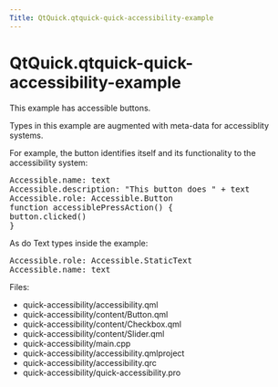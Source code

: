 ```yaml
---
Title: QtQuick.qtquick-quick-accessibility-example
---
```


# QtQuick.qtquick-quick-accessibility-example

<span class="subtitle"></span>
<!-- $$$quick-accessibility-description -->
<p>This example has accessible buttons.<p>Types in this example are augmented with meta-data for accessiblity systems.</p>
<p>For example, the button identifies itself and its functionality to the accessibility system:</p>
<pre class="qml"><span class="name">Accessible</span>.name: <span class="name">text</span>
<span class="name">Accessible</span>.description: <span class="string">&quot;This button does &quot;</span> <span class="operator">+</span> <span class="name">text</span>
<span class="name">Accessible</span>.role: <span class="name">Accessible</span>.<span class="name">Button</span>
<span class="keyword">function</span> <span class="name">accessiblePressAction</span>() {
<span class="name">button</span>.<span class="name">clicked</span>()
}</pre>
<p>As do Text types inside the example:</p>
<pre class="qml"><span class="name">Accessible</span>.role: <span class="name">Accessible</span>.<span class="name">StaticText</span>
<span class="name">Accessible</span>.name: <span class="name">text</span></pre>
<p>Files:</p>
<ul>
<li>quick-accessibility/accessibility.qml</li>
<li>quick-accessibility/content/Button.qml</li>
<li>quick-accessibility/content/Checkbox.qml</li>
<li>quick-accessibility/content/Slider.qml</li>
<li>quick-accessibility/main.cpp</li>
<li>quick-accessibility/accessibility.qmlproject</li>
<li>quick-accessibility/accessibility.qrc</li>
<li>quick-accessibility/quick-accessibility.pro</li>
</ul>
<!-- @@@quick-accessibility -->

